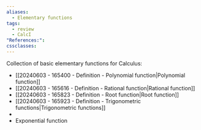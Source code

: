 ```yaml
---
aliases:
  - Elementary functions
tags:
  - review
  - CalcI
"References:": 
cssclasses:
---
```

Collection of basic elementary functions for Calculus:
+ [[20240603 - 165400 - Definition - Polynomial function|Polynomial function]]
+ [[20240603 - 165616 - Definition - Rational function|Rational function]]
+ [[20240603 - 165823 - Definition - Root function|Root function]]
+ [[20240603 - 165923 - Definition - Trigonometric functions|Trigonometric functions]]
+ 
+ Exponential function 


